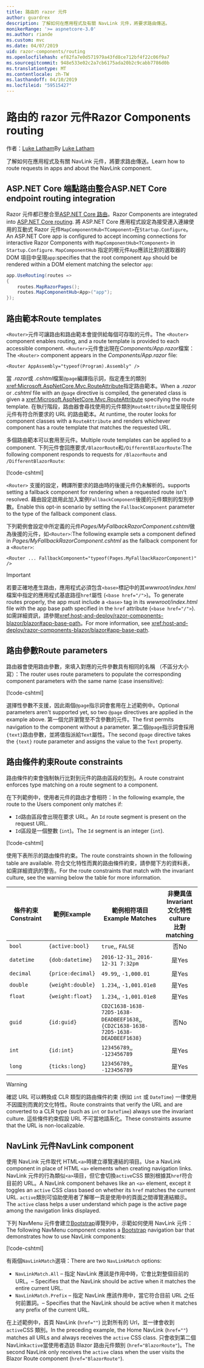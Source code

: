 ```yaml
---
title: 路由的 razor 元件
author: guardrex
description: 了解如何在應用程式及有關 NavLink 元件，將要求路由傳送。
monikerRange: '>= aspnetcore-3.0'
ms.author: riande
ms.custom: mvc
ms.date: 04/07/2019
uid: razor-components/routing
ms.openlocfilehash: ef82fa7e0d571979a43fd8ce712bf4f22c06f9a7
ms.sourcegitcommit: 948e533e02c2a7cb6175ada20b2c9cabb7786d0b
ms.translationtype: MT
ms.contentlocale: zh-TW
ms.lasthandoff: 04/10/2019
ms.locfileid: "59515427"
---
```

# <a name="razor-components-routing"></a><span data-ttu-id="6c773-103">路由的 razor 元件</span><span class="sxs-lookup"><span data-stu-id="6c773-103">Razor Components routing</span></span>

<span data-ttu-id="6c773-104">作者：[Luke Latham](https://github.com/guardrex)</span><span class="sxs-lookup"><span data-stu-id="6c773-104">By [Luke Latham](https://github.com/guardrex)</span></span>

<span data-ttu-id="6c773-105">了解如何在應用程式及有關 NavLink 元件，將要求路由傳送。</span><span class="sxs-lookup"><span data-stu-id="6c773-105">Learn how to route requests in apps and about the NavLink component.</span></span>

## <a name="aspnet-core-endpoint-routing-integration"></a><span data-ttu-id="6c773-106">ASP.NET Core 端點路由整合</span><span class="sxs-lookup"><span data-stu-id="6c773-106">ASP.NET Core endpoint routing integration</span></span>

<span data-ttu-id="6c773-107">Razor 元件都已整合至[ASP.NET Core 路由](xref:fundamentals/routing)。</span><span class="sxs-lookup"><span data-stu-id="6c773-107">Razor Components are integrated into [ASP.NET Core routing](xref:fundamentals/routing).</span></span> <span data-ttu-id="6c773-108">將 ASP.NET Core 應用程式設定為接受連入連線使用的互動式 Razor 元件`MapComponentHub<TComponent>`在`Startup.Configure`。</span><span class="sxs-lookup"><span data-stu-id="6c773-108">An ASP.NET Core app is configured to accept incoming connections for interactive Razor Components with `MapComponentHub<TComponent>` in `Startup.Configure`.</span></span> `MapComponentHub` <span data-ttu-id="6c773-109">指定的根元件`App`應該比對的選取器的 DOM 項目中呈現`app`:</span><span class="sxs-lookup"><span data-stu-id="6c773-109">specifies that the root component `App` should be rendered within a DOM element matching the selector `app`:</span></span>

```csharp
app.UseRouting(routes =>
{
    routes.MapRazorPages();
    routes.MapComponentHub<App>("app");
});
```

## <a name="route-templates"></a><span data-ttu-id="6c773-110">路由範本</span><span class="sxs-lookup"><span data-stu-id="6c773-110">Route templates</span></span>

<span data-ttu-id="6c773-111">`<Router>`元件可讓路由和路由範本會提供給每個可存取的元件。</span><span class="sxs-lookup"><span data-stu-id="6c773-111">The `<Router>` component enables routing, and a route template is provided to each accessible component.</span></span> <span data-ttu-id="6c773-112">`<Router>`元件會出現在*Components/App.razor*檔案：</span><span class="sxs-lookup"><span data-stu-id="6c773-112">The `<Router>` component appears in the *Components/App.razor* file:</span></span>

```cshtml
<Router AppAssembly="typeof(Program).Assembly" />
```

<span data-ttu-id="6c773-113">當 *.razor*或 *.cshtml*檔案`@page`編譯指示詞，指定產生的類別<xref:Microsoft.AspNetCore.Mvc.RouteAttribute>指定路由範本。</span><span class="sxs-lookup"><span data-stu-id="6c773-113">When a *.razor* or *.cshtml* file with an `@page` directive is compiled, the generated class is given a <xref:Microsoft.AspNetCore.Mvc.RouteAttribute> specifying the route template.</span></span> <span data-ttu-id="6c773-114">在執行階段，路由器會尋找使用的元件類別`RouteAttribute`並呈現任何元件有符合所要求的 URL 的路由範本。</span><span class="sxs-lookup"><span data-stu-id="6c773-114">At runtime, the router looks for component classes with a `RouteAttribute` and renders whichever component has a route template that matches the requested URL.</span></span>

<span data-ttu-id="6c773-115">多個路由範本可以套用至元件。</span><span class="sxs-lookup"><span data-stu-id="6c773-115">Multiple route templates can be applied to a component.</span></span> <span data-ttu-id="6c773-116">下列元件會回應要求`/BlazorRoute`和`/DifferentBlazorRoute`:</span><span class="sxs-lookup"><span data-stu-id="6c773-116">The following component responds to requests for `/BlazorRoute` and `/DifferentBlazorRoute`:</span></span>

[!code-cshtml[](common/samples/3.x/BlazorSample/Pages/BlazorRoute.cshtml?name=snippet_BlazorRoute)]

`<Router>` <span data-ttu-id="6c773-117">支援的設定，轉譯所要求的路由時的後援元件仍未解析的。</span><span class="sxs-lookup"><span data-stu-id="6c773-117">supports setting a fallback component for rendering when a requested route isn't resolved.</span></span> <span data-ttu-id="6c773-118">藉由設定啟用此加入案例`FallbackComponent`後援的元件類別的型別參數。</span><span class="sxs-lookup"><span data-stu-id="6c773-118">Enable this opt-in scenario by setting the `FallbackComponent` parameter to the type of the fallback component class.</span></span>

<span data-ttu-id="6c773-119">下列範例會設定中所定義的元件*Pages/MyFallbackRazorComponent.cshtml*做為後援的元件，如`<Router>`:</span><span class="sxs-lookup"><span data-stu-id="6c773-119">The following example sets a component defined in *Pages/MyFallbackRazorComponent.cshtml* as the fallback component for a `<Router>`:</span></span>

```cshtml
<Router ... FallbackComponent="typeof(Pages.MyFallbackRazorComponent)" />
```

> [!IMPORTANT]
> <span data-ttu-id="6c773-120">若要正確地產生路由，應用程式必須包含`<base>`標記中的其*wwwroot/index.html*檔案中指定的應用程式基底路徑`href`屬性 (`<base href="/">`)。</span><span class="sxs-lookup"><span data-stu-id="6c773-120">To generate routes properly, the app must include a `<base>` tag in its *wwwroot/index.html* file with the app base path specified in the `href` attribute (`<base href="/">`).</span></span> <span data-ttu-id="6c773-121">如需詳細資訊，請參閱<xref:host-and-deploy/razor-components-blazor/blazor#app-base-path>。</span><span class="sxs-lookup"><span data-stu-id="6c773-121">For more information, see <xref:host-and-deploy/razor-components-blazor/blazor#app-base-path>.</span></span>

## <a name="route-parameters"></a><span data-ttu-id="6c773-122">路由參數</span><span class="sxs-lookup"><span data-stu-id="6c773-122">Route parameters</span></span>

<span data-ttu-id="6c773-123">路由器會使用路由參數，來填入對應的元件參數具有相同的名稱 （不區分大小寫）：</span><span class="sxs-lookup"><span data-stu-id="6c773-123">The router uses route parameters to populate the corresponding component parameters with the same name (case insensitive):</span></span>

[!code-cshtml[](common/samples/3.x/BlazorSample/Pages/RouteParameter.cshtml?name=snippet_RouteParameter&highlight=2,7-8)]

<span data-ttu-id="6c773-124">選擇性參數不支援，因此兩個`@page`指示詞會套用在上述範例中。</span><span class="sxs-lookup"><span data-stu-id="6c773-124">Optional parameters aren't supported yet, so two `@page` directives are applied in the example above.</span></span> <span data-ttu-id="6c773-125">第一個允許瀏覽至不含參數的元件。</span><span class="sxs-lookup"><span data-stu-id="6c773-125">The first permits navigation to the component without a parameter.</span></span> <span data-ttu-id="6c773-126">第二個`@page`指示詞會採用`{text}`路由參數，並將值指派給`Text`屬性。</span><span class="sxs-lookup"><span data-stu-id="6c773-126">The second `@page` directive takes the `{text}` route parameter and assigns the value to the `Text` property.</span></span>

## <a name="route-constraints"></a><span data-ttu-id="6c773-127">路由條件約束</span><span class="sxs-lookup"><span data-stu-id="6c773-127">Route constraints</span></span>

<span data-ttu-id="6c773-128">路由條件約束會強制執行比對到元件的路由區段的型別。</span><span class="sxs-lookup"><span data-stu-id="6c773-128">A route constraint enforces type matching on a route segment to a component.</span></span>

<span data-ttu-id="6c773-129">在下列範例中，使用者元件的路由才會相符：</span><span class="sxs-lookup"><span data-stu-id="6c773-129">In the following example, the route to the Users component only matches if:</span></span>

* <span data-ttu-id="6c773-130">`Id`路由區段會出現在要求 URL。</span><span class="sxs-lookup"><span data-stu-id="6c773-130">An `Id` route segment is present on the request URL.</span></span>
* <span data-ttu-id="6c773-131">`Id`區段是一個整數 (`int`)。</span><span class="sxs-lookup"><span data-stu-id="6c773-131">The `Id` segment is an integer (`int`).</span></span>

[!code-cshtml[](routing/samples_snapshot/3.x/Constraint.cshtml?highlight=1)]

<span data-ttu-id="6c773-132">使用下表所示的路由條件約束。</span><span class="sxs-lookup"><span data-stu-id="6c773-132">The route constraints shown in the following table are available.</span></span> <span data-ttu-id="6c773-133">符合文化特性而異的路由條件約束，請參閱下方的資料表，如需詳細資訊的警告。</span><span class="sxs-lookup"><span data-stu-id="6c773-133">For the route constraints that match with the invariant culture, see the warning below the table for more information.</span></span>

| <span data-ttu-id="6c773-134">條件約束</span><span class="sxs-lookup"><span data-stu-id="6c773-134">Constraint</span></span> | <span data-ttu-id="6c773-135">範例</span><span class="sxs-lookup"><span data-stu-id="6c773-135">Example</span></span>           | <span data-ttu-id="6c773-136">範例相符項目</span><span class="sxs-lookup"><span data-stu-id="6c773-136">Example Matches</span></span>                                                                  | <span data-ttu-id="6c773-137">非變異值</span><span class="sxs-lookup"><span data-stu-id="6c773-137">Invariant</span></span><br><span data-ttu-id="6c773-138">文化特性</span><span class="sxs-lookup"><span data-stu-id="6c773-138">culture</span></span><br><span data-ttu-id="6c773-139">比對</span><span class="sxs-lookup"><span data-stu-id="6c773-139">matching</span></span> |
| ---------- | ----------------- | -------------------------------------------------------------------------------- | :------------------------------: |
| `bool`     | `{active:bool}`   | `true`<span data-ttu-id="6c773-140">,</span><span class="sxs-lookup"><span data-stu-id="6c773-140">,</span></span> `FALSE`                                                                  | <span data-ttu-id="6c773-141">否</span><span class="sxs-lookup"><span data-stu-id="6c773-141">No</span></span>                               |
| `datetime` | `{dob:datetime}`  | `2016-12-31`<span data-ttu-id="6c773-142">,</span><span class="sxs-lookup"><span data-stu-id="6c773-142">,</span></span> `2016-12-31 7:32pm`                                                | <span data-ttu-id="6c773-143">是</span><span class="sxs-lookup"><span data-stu-id="6c773-143">Yes</span></span>                              |
| `decimal`  | `{price:decimal}` | `49.99`<span data-ttu-id="6c773-144">,</span><span class="sxs-lookup"><span data-stu-id="6c773-144">,</span></span> `-1,000.01`                                                             | <span data-ttu-id="6c773-145">是</span><span class="sxs-lookup"><span data-stu-id="6c773-145">Yes</span></span>                              |
| `double`   | `{weight:double}` | `1.234`<span data-ttu-id="6c773-146">,</span><span class="sxs-lookup"><span data-stu-id="6c773-146">,</span></span> `-1,001.01e8`                                                           | <span data-ttu-id="6c773-147">是</span><span class="sxs-lookup"><span data-stu-id="6c773-147">Yes</span></span>                              |
| `float`    | `{weight:float}`  | `1.234`<span data-ttu-id="6c773-148">,</span><span class="sxs-lookup"><span data-stu-id="6c773-148">,</span></span> `-1,001.01e8`                                                           | <span data-ttu-id="6c773-149">是</span><span class="sxs-lookup"><span data-stu-id="6c773-149">Yes</span></span>                              |
| `guid`     | `{id:guid}`       | `CD2C1638-1638-72D5-1638-DEADBEEF1638`<span data-ttu-id="6c773-150">,</span><span class="sxs-lookup"><span data-stu-id="6c773-150">,</span></span> `{CD2C1638-1638-72D5-1638-DEADBEEF1638}` | <span data-ttu-id="6c773-151">否</span><span class="sxs-lookup"><span data-stu-id="6c773-151">No</span></span>                               |
| `int`      | `{id:int}`        | `123456789`<span data-ttu-id="6c773-152">,</span><span class="sxs-lookup"><span data-stu-id="6c773-152">,</span></span> `-123456789`                                                        | <span data-ttu-id="6c773-153">是</span><span class="sxs-lookup"><span data-stu-id="6c773-153">Yes</span></span>                              |
| `long`     | `{ticks:long}`    | `123456789`<span data-ttu-id="6c773-154">,</span><span class="sxs-lookup"><span data-stu-id="6c773-154">,</span></span> `-123456789`                                                        | <span data-ttu-id="6c773-155">是</span><span class="sxs-lookup"><span data-stu-id="6c773-155">Yes</span></span>                              |

> [!WARNING]
> <span data-ttu-id="6c773-156">確認 URL 可以轉換成 CLR 類型的路由條件約束 (例如 `int` 或 `DateTime`) 一律使用不因國別而異的文化特性。</span><span class="sxs-lookup"><span data-stu-id="6c773-156">Route constraints that verify the URL and are converted to a CLR type (such as `int` or `DateTime`) always use the invariant culture.</span></span> <span data-ttu-id="6c773-157">這些條件約束假設 URL 不可當地語系化。</span><span class="sxs-lookup"><span data-stu-id="6c773-157">These constraints assume that the URL is non-localizable.</span></span>

## <a name="navlink-component"></a><span data-ttu-id="6c773-158">NavLink 元件</span><span class="sxs-lookup"><span data-stu-id="6c773-158">NavLink component</span></span>

<span data-ttu-id="6c773-159">使用 NavLink 元件取代 HTML`<a>`時建立導覽連結的項目。</span><span class="sxs-lookup"><span data-stu-id="6c773-159">Use a NavLink component in place of HTML `<a>` elements when creating navigation links.</span></span> <span data-ttu-id="6c773-160">NavLink 元件的行為類似`<a>`項目，但它會切換`active`CSS 類別根據其`href`符合目前的 URL。</span><span class="sxs-lookup"><span data-stu-id="6c773-160">A NavLink component behaves like an `<a>` element, except it toggles an `active` CSS class based on whether its `href` matches the current URL.</span></span> <span data-ttu-id="6c773-161">`active`類別可協助使用者了解哪一頁是使用中的頁面之間導覽連結顯示。</span><span class="sxs-lookup"><span data-stu-id="6c773-161">The `active` class helps a user understand which page is the active page among the navigation links displayed.</span></span>

<span data-ttu-id="6c773-162">下列 NavMenu 元件會建立[Bootstrap](https://getbootstrap.com/docs/)導覽列中，示範如何使用 NavLink 元件：</span><span class="sxs-lookup"><span data-stu-id="6c773-162">The following NavMenu component creates a [Bootstrap](https://getbootstrap.com/docs/) navigation bar that demonstrates how to use NavLink components:</span></span>

[!code-cshtml[](common/samples/3.x/BlazorSample/Shared/NavMenu.cshtml?name=snippet_NavLinks&highlight=4-6,9-11)]

<span data-ttu-id="6c773-163">有兩個`NavLinkMatch`選項：</span><span class="sxs-lookup"><span data-stu-id="6c773-163">There are two `NavLinkMatch` options:</span></span>

* `NavLinkMatch.All` <span data-ttu-id="6c773-164">&ndash; 指定 NavLink 應該是作用中時，它會比對整個目前的 URL。</span><span class="sxs-lookup"><span data-stu-id="6c773-164">&ndash; Specifies that the NavLink should be active when it matches the entire current URL.</span></span>
* `NavLinkMatch.Prefix` <span data-ttu-id="6c773-165">&ndash; 指定 NavLink 應該作用中，當它符合目前 URL 之任何前置詞。</span><span class="sxs-lookup"><span data-stu-id="6c773-165">&ndash; Specifies that the NavLink should be active when it matches any prefix of the current URL.</span></span>

<span data-ttu-id="6c773-166">在上述範例中，首頁 NavLink (`href=""`) 比對所有的 Url，並一律會收到`active`CSS 類別。</span><span class="sxs-lookup"><span data-stu-id="6c773-166">In the preceding example, the Home NavLink (`href=""`) matches all URLs and always receives the `active` CSS class.</span></span> <span data-ttu-id="6c773-167">只會收到第二個 NavLink`active`當使用者造訪 Blazor 路由元件類別 (`href="BlazorRoute"`)。</span><span class="sxs-lookup"><span data-stu-id="6c773-167">The second NavLink only receives the `active` class when the user visits the Blazor Route component (`href="BlazorRoute"`).</span></span>
